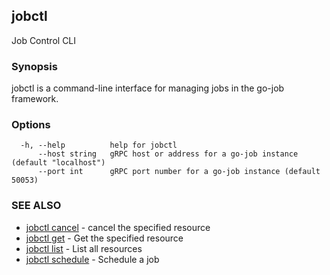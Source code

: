 ## jobctl

Job Control CLI

### Synopsis

jobctl is a command-line interface for managing jobs in the go-job framework.

### Options

```
  -h, --help          help for jobctl
      --host string   gRPC host or address for a go-job instance (default "localhost")
      --port int      gRPC port number for a go-job instance (default 50053)
```

### SEE ALSO

* [jobctl cancel](jobctl_cancel.md)	 - cancel the specified resource
* [jobctl get](jobctl_get.md)	 - Get the specified resource
* [jobctl list](jobctl_list.md)	 - List all resources
* [jobctl schedule](jobctl_schedule.md)	 - Schedule a job

